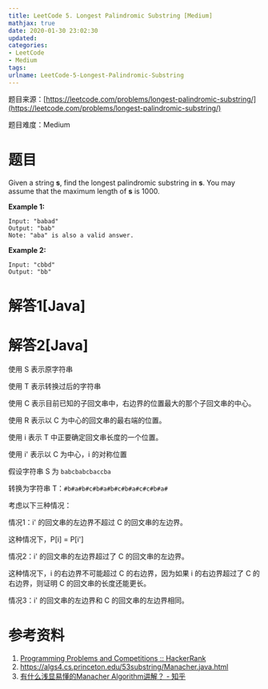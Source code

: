 ```yaml
---
title: LeetCode 5. Longest Palindromic Substring [Medium]
mathjax: true
date: 2020-01-30 23:02:30
updated:
categories:
- LeetCode
- Medium
tags:
urlname: LeetCode-5-Longest-Palindromic-Substring
---
```




<!-- more -->

题目来源：[https://leetcode.com/problems/longest-palindromic-substring/](https://leetcode.com/problems/longest-palindromic-substring/)

题目难度：Medium



# 题目

Given a string **s**, find the longest palindromic substring in **s**. You may assume that the maximum length of **s** is 1000.

**Example 1:**

```
Input: "babad"
Output: "bab"
Note: "aba" is also a valid answer.
```

**Example 2:**

```
Input: "cbbd"
Output: "bb"
```



# 解答1[Java]





# 解答2[Java]

使用 S 表示原字符串

使用 T 表示转换过后的字符串

使用 C 表示目前已知的子回文串中，右边界的位置最大的那个子回文串的中心。

使用 R 表示以 C 为中心的回文串的最右端的位置。

使用 i 表示 T 中正要确定回文串长度的一个位置。

使用 i' 表示以 C 为中心，i 的对称位置





假设字符串 S 为 `babcbabcbaccba`

转换为字符串 T：`#b#a#b#c#b#a#b#c#b#a#c#c#b#a#`

考虑以下三种情况：

情况1：i' 的回文串的左边界不超过 C 的回文串的左边界。

这种情况下，P[i] = P[i']



情况2：i' 的回文串的左边界超过了 C 的回文串的左边界。

这种情况下，i 的右边界不可能超过 C 的右边界，因为如果 i 的右边界超过了 C 的右边界，则证明 C 的回文串的长度还能更长。



情况3：i' 的回文串的左边界和 C 的回文串的左边界相同。



# 参考资料

1. [Programming Problems and Competitions :: HackerRank](https://www.hackerrank.com/topics/manachers-algorithm)
2. https://algs4.cs.princeton.edu/53substring/Manacher.java.html
3. [有什么浅显易懂的Manacher Algorithm讲解？ - 知乎](https://www.zhihu.com/question/37289584)